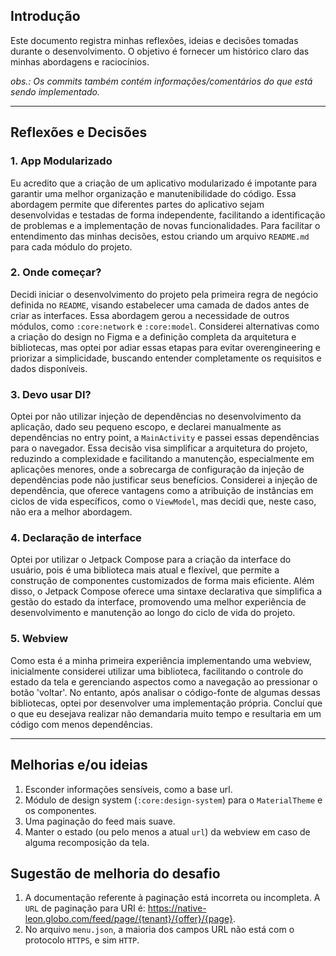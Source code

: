 ## Introdução

Este documento registra minhas reflexões, ideias e decisões tomadas durante o desenvolvimento.
O objetivo é fornecer um histórico claro das minhas abordagens e raciocínios.

*obs.: Os commits também contém informações/comentários do que está sendo implementado.*

---

## Reflexões e Decisões

### 1. App Modularizado

Eu acredito que a criação de um aplicativo modularizado é impotante para garantir uma melhor
organização e manutenibilidade do código. Essa abordagem permite que diferentes partes do aplicativo
sejam desenvolvidas e testadas de forma independente, facilitando a identificação de problemas e a
implementação de novas funcionalidades.
Para facilitar o entendimento das minhas decisões, estou criando um arquivo `README.md` para cada
módulo do projeto.

### 2. Onde começar?

Decidi iniciar o desenvolvimento do projeto pela primeira regra de negócio definida no `README`,
visando estabelecer uma camada de dados antes de criar as interfaces. Essa abordagem gerou a
necessidade de outros módulos, como `:core:network` e `:core:model`. Considerei alternativas como a
criação do design no Figma e a definição completa da arquitetura e bibliotecas, mas optei por adiar
essas etapas para evitar overengineering e priorizar a simplicidade, buscando entender completamente
os requisitos e dados disponíveis.

### 3. Devo usar DI?

Optei por não utilizar injeção de dependências no desenvolvimento da aplicação, dado seu pequeno
escopo, e declarei manualmente as dependências no entry point, a `MainActivity` e passei essas
dependências para o navegador. Essa decisão visa simplificar a arquitetura do projeto, reduzindo a
complexidade e facilitando a manutenção, especialmente em aplicações menores, onde a sobrecarga de
configuração da injeção de dependências pode não justificar seus benefícios. Considerei a injeção de
dependência, que oferece vantagens como a atribuição de instâncias em ciclos de vida específicos,
como o `ViewModel`, mas decidi que, neste caso, não era a melhor abordagem.

### 4. Declaração de interface

Optei por utilizar o Jetpack Compose para a criação da interface do usuário, pois é uma biblioteca
mais atual e flexível, que permite a construção de componentes customizados de forma mais eficiente.
Além disso, o Jetpack Compose oferece uma sintaxe declarativa que simplifica a gestão do estado da
interface, promovendo uma melhor experiência de desenvolvimento e manutenção ao longo do ciclo de
vida do projeto.

### 5. Webview

Como esta é a minha primeira experiência implementando uma webview, inicialmente considerei utilizar
uma biblioteca, facilitando o controle do estado da tela e gerenciando aspectos como a navegação ao
pressionar o botão 'voltar'. No entanto, após analisar o código-fonte de algumas dessas bibliotecas,
optei por desenvolver uma implementação própria. Concluí que o que eu desejava realizar não
demandaria muito tempo e resultaria em um código com menos dependências.

---

## Melhorias e/ou ideias

1. Esconder informações sensíveis, como a base url.
2. Módulo de design system (`:core:design-system`) para o `MaterialTheme` e os componentes.
3. Uma paginação do feed mais suave.
4. Manter o estado (ou pelo menos a atual `url`) da webview em caso de alguma recomposição da tela.

## Sugestão de melhoria do desafio

1. A documentação referente à paginação está incorreta ou incompleta. A `URL` de paginação para URI
   é: https://native-leon.globo.com/feed/page/{tenant}/{offer}/{page}.
2. No arquivo `menu.json`, a maioria dos campos URL não está com o protocolo `HTTPS`, e sim `HTTP`.